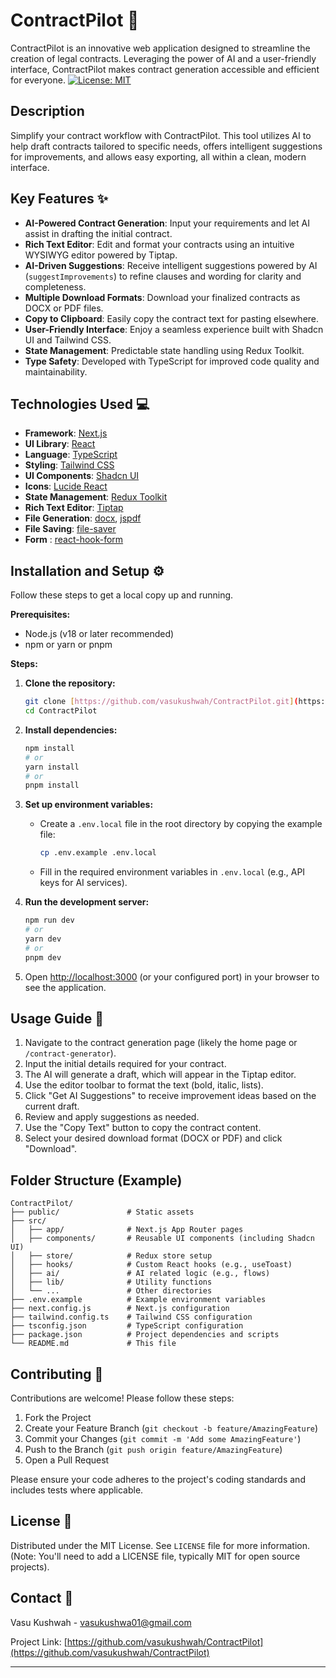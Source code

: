 # ContractPilot 🚀

ContractPilot is an innovative web application designed to streamline the creation of legal contracts. Leveraging the power of AI and a user-friendly interface, ContractPilot makes contract generation accessible and efficient for everyone.
[![License: MIT](https://img.shields.io/badge/License-MIT-yellow.svg)](https://opensource.org/licenses/MIT) 
## Description

Simplify your contract workflow with ContractPilot. This tool utilizes AI to help draft contracts tailored to specific needs, offers intelligent suggestions for improvements, and allows easy exporting, all within a clean, modern interface.

## Key Features ✨

*   **AI-Powered Contract Generation**: Input your requirements and let AI assist in drafting the initial contract.
* **Rich Text Editor**: Edit and format your contracts using an intuitive WYSIWYG editor powered by Tiptap.
* **AI-Driven Suggestions**: Receive intelligent suggestions powered by AI (`suggestImprovements`) to refine clauses and wording for clarity and completeness.
* **Multiple Download Formats**: Download your finalized contracts as DOCX or PDF files.
* **Copy to Clipboard**: Easily copy the contract text for pasting elsewhere.
* **User-Friendly Interface**: Enjoy a seamless experience built with Shadcn UI and Tailwind CSS.
* **State Management**: Predictable state handling using Redux Toolkit.
* **Type Safety**: Developed with TypeScript for improved code quality and maintainability.

## Technologies Used 💻

* **Framework**: [Next.js](https://nextjs.org/)
* **UI Library**: [React](https://reactjs.org/)
* **Language**: [TypeScript](https://www.typescriptlang.org/)
* **Styling**: [Tailwind CSS](https://tailwindcss.com/)
* **UI Components**: [Shadcn UI](https://ui.shadcn.com/)
* **Icons**: [Lucide React](https://lucide.dev/)
* **State Management**: [Redux Toolkit](https://redux-toolkit.js.org/)
* **Rich Text Editor**: [Tiptap](https://tiptap.dev/)
* **File Generation**: [docx](https://docx.js.org/), [jspdf](https://github.com/parallax/jsPDF)
* **File Saving**: [file-saver](https://github.com/eligrey/FileSaver.js/)
* **Form** : [react-hook-form](https://react-hook-form.com/)

## Installation and Setup ⚙️
 
Follow these steps to get a local copy up and running.

**Prerequisites:**

* Node.js (v18 or later recommended)
* npm or yarn or pnpm

**Steps:**

1.  **Clone the repository:**
    ```bash
    git clone [https://github.com/vasukushwah/ContractPilot.git](https://github.com/vasukushwah/ContractPilot.git)
    cd ContractPilot
    ```

2.  **Install dependencies:**
    ```bash
    npm install
    # or
    yarn install
    # or
    pnpm install
    ```

3.  **Set up environment variables:**
    * Create a `.env.local` file in the root directory by copying the example file:
        ```bash
        cp .env.example .env.local
        ```
    * Fill in the required environment variables in `.env.local` (e.g., API keys for AI services).

4.  **Run the development server:**
    ```bash
    npm run dev
    # or
    yarn dev
    # or
    pnpm dev
    ```

5.  Open [http://localhost:3000](http://localhost:3000) (or your configured port) in your browser to see the application.

## Usage Guide 📖

1.  Navigate to the contract generation page (likely the home page or `/contract-generator`).
2.  Input the initial details required for your contract.
3.  The AI will generate a draft, which will appear in the Tiptap editor.
4.  Use the editor toolbar to format the text (bold, italic, lists).
5.  Click "Get AI Suggestions" to receive improvement ideas based on the current draft.
6.  Review and apply suggestions as needed.
7.  Use the "Copy Text" button to copy the contract content.
8.  Select your desired download format (DOCX or PDF) and click "Download".

## Folder Structure (Example)
```
ContractPilot/
├── public/               # Static assets
├── src/
│   ├── app/              # Next.js App Router pages
│   ├── components/       # Reusable UI components (including Shadcn UI)
│   ├── store/            # Redux store setup
│   ├── hooks/            # Custom React hooks (e.g., useToast)
│   ├── ai/               # AI related logic (e.g., flows)
│   ├── lib/              # Utility functions
│   └── ...               # Other directories
├── .env.example          # Example environment variables
├── next.config.js        # Next.js configuration
├── tailwind.config.ts    # Tailwind CSS configuration
├── tsconfig.json         # TypeScript configuration
├── package.json          # Project dependencies and scripts
└── README.md             # This file
```

## Contributing 🤝

Contributions are welcome! Please follow these steps:

1.  Fork the Project
2.  Create your Feature Branch (`git checkout -b feature/AmazingFeature`)
3.  Commit your Changes (`git commit -m 'Add some AmazingFeature'`)
4.  Push to the Branch (`git push origin feature/AmazingFeature`)
5.  Open a Pull Request

Please ensure your code adheres to the project's coding standards and includes tests where applicable.

## License 📄

Distributed under the MIT License. See `LICENSE` file for more information. (Note: You'll need to add a LICENSE file, typically MIT for open source projects).

## Contact 📧

Vasu Kushwah - vasukushwa01@gmail.com

Project Link: [https://github.com/vasukushwah/ContractPilot](https://github.com/vasukushwah/ContractPilot)

---

